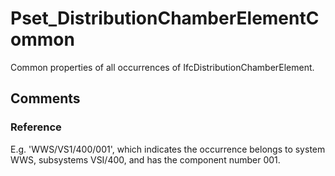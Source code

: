 # Pset_DistributionChamberElementCommon

Common properties of all occurrences of IfcDistributionChamberElement.


## Comments

### Reference

E.g.  'WWS/VS1/400/001', which indicates the occurrence belongs to system WWS, subsystems VSI/400, and has the component number 001.

